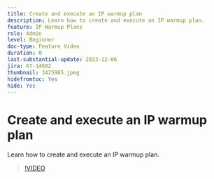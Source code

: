 ```yaml
---
title: Create and execute an IP warmup plan
description: Learn how to create and execute an IP warmup plan.
feature: IP Warmup Plans
role: Admin
level: Beginner
doc-type: Feature Video
duration: 0
last-substantial-update: 2023-12-06
jira: KT-14602
thumbnail: 3425965.jpeg
hidefromtoc: Yes
hide: Yes
---
```


# Create and execute an IP warmup plan

Learn how to create and execute an IP warmup plan.

>[!VIDEO](https://video.tv.adobe.com/v/3425965/?learn=on)
